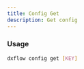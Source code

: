 ```yaml
---
title: Config Get 
description: Get config
---
```


### Usage

```bash [Terminal]
dxflow config get [KEY]
```

